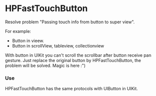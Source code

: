 # HPFastTouchButton
Resolve problem "Passing touch info from button to super view".

For example:

- Button in vieew.
- Button in scrollView, tableview, collectionview

With button in UIKit you can't scroll the scrollbar after button receive pan gesture. Just replace the original button by HPFastTouchButton, the problem will be solved.
Magic is here :")

### Use

HPFastTouchButton has the same protocols with UIButton in UIKit.
